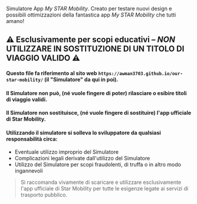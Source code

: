Simulatore App _My STAR Mobility_.
Creato per testare nuovi design e possibili ottimizzazioni della fantastica app _My STAR Mobility_ che tutti amano!
## ⚠️ Esclusivamente per scopi educativi – *NON* UTILIZZARE IN SOSTITUZIONE DI UN TITOLO DI VIAGGIO VALIDO ⚠️
#### Questo file fa riferimento al sito web ```https://awman3703.github.io/our-star-mobility/``` (il "Simulatore" da qui in poi).
#### Il Simulatore non può, (né vuole fingere di poter) rilasciare o esibire titoli di viaggio validi.
#### Il Simulatore non sostituisce, (né vuole fingere di sostituire) l'app ufficiale di Star Mobility.
#### Utilizzando il simulatore si solleva lo sviluppatore da qualsiasi responsabilità circa:
- Eventuale utilizzo improprio del Simulatore
- Complicazioni legali derivate dall'utilizzo del Simulatore
- Utilizzo del Simulatore per scopi fraudolenti, di truffa o in altro modo ingannevoli

> Si raccomanda vivamente di scaricare e utilizzare esclusivamente l'app ufficiale di Star Mobility per tutte le esigenze legate ai servizi di trasporto pubblico.